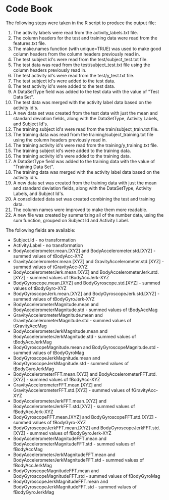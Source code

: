 # Code Book

The following steps were taken in the R script to produce the output file:

1. The activity labels were read from the activity_labels.txt file.
1. The column headers for the test and training data were read from the features.txt file.
1. The make.names function (with unique=TRUE) was used to make good column headers from the column headers previously read in.
1. The test subject id's were read from the test/subject_test.txt file.
1. The test data was read from the test/subject_test.txt file using the column headers previously read in.
1. The test activity id's were read from the test/y_test.txt file.
1. The test subject id's were added to the test data.
1. The test activity id's were added to the test data.
1. A DataSetType field was added to the test data with the value of "Test Data Set".
1. The test data was merged with the activity label data based on the activity id's.
1. A new data set was created from the test data with just the mean and standard deviation fields, along with the DataSetType, Activity Labels, and Subject Id's.
1. The training subject id's were read from the train/subject_train.txt file.
1. The training data was read from the training/subject_training.txt file using the column headers previously read in.
1. The training activity id's were read from the training/y_training.txt file.
1. The training subject id's were added to the training data.
1. The training activity id's were added to the training data.
1. A DataSetType field was added to the training data with the value of "Training Data Set".
1. The training data was merged with the activity label data based on the activity id's.
1. A new data set was created from the training data with just the mean and standard deviation fields, along with the DataSetType, Activity Labels, and Subject Id's.
1. A consolidated data set was created combining the test and training data.
1. The column names were improved to make them more readable.
1. A new file was created by summarizing all of the number data, using the sum function, grouped on Subject Id and Activity Label.

The following fields are available:
- Subject.Id - no transformation
- Activity.Label - no transformation
- BodyAccelerometer.mean.[XYZ] and BodyAccelerometer.std.[XYZ] - summed values of tBodyAcc-XYZ
- GravityAccelerometer.mean.[XYZ] and GravityAccelerometer.std.[XYZ] - summed values of tGravityAcc-XYZ
- BodyAccelerometerJerk.mean.[XYZ] and BodyAccelerometerJerk.std.[XYZ] - summed values of tBodyAccJerk-XYZ
- BodyGyroscope.mean.[XYZ] and BodyGyroscope.std.[XYZ] - summed values of tBodyGyro-XYZ
- BodyGyroscopeJerk.mean.[XYZ] and BodyGyroscopeJerk.std.[XYZ] - summed values of tBodyGyroJerk-XYZ
- BodyAccelerometerMagnitude.mean and BodyAccelerometerMagnitude.std - summed values of tBodyAccMag
- GravityAccelerometerMagnitude.mean and GravityAccelerometerMagnitude.std - summed values of tGravityAccMag
- BodyAccelerometerJerkMagnitude.mean and BodyAccelerometerJerkMagnitude.std - summed values of tBodyAccJerkMag
- BodyGyroscopeMagnitude.mean and BodyGyroscopeMagnitude.std - summed values of tBodyGyroMag
- BodyGyroscopeJerkMagnitude.mean and BodyGyroscopeJerkMagnitude.std - summed values of tBodyGyroJerkMag
- BodyAccelerometerFFT.mean.[XYZ] and BodyAccelerometerFFT.std.[XYZ] - summed values of fBodyAcc-XYZ
- GravityAccelerometerFFT.mean.[XYZ] and GravityAccelerometerFFT.std.[XYZ] - summed values of fGravityAcc-XYZ
- BodyAccelerometerJerkFFT.mean.[XYZ] and BodyAccelerometerJerkFFT.std.[XYZ] - summed values of fBodyAccJerk-XYZ
- BodyGyroscopeFFT.mean.[XYZ] and BodyGyroscopeFFT.std.[XYZ] - summed values of fBodyGyro-XYZ
- BodyGyroscopeJerkFFT.mean.[XYZ] and BodyGyroscopeJerkFFT.std.[XYZ] - summed values of fBodyGyroJerk-XYZ
- BodyAccelerometerMagnitudeFFT.mean and BodyAccelerometerMagnitudeFFT.std - summed values of fBodyAccMag
- BodyAccelerometerJerkMagnitudeFFT.mean and BodyAccelerometerJerkMagnitudeFFT.std - summed values of fBodyAccJerkMag
- BodyGyroscopeMagnitudeFFT.mean and BodyGyroscopeMagnitudeFFT.std - summed values of fBodyGyroMag
- BodyGyroscopeJerkMagnitudeFFT.mean and BodyGyroscopeJerkMagnitudeFFT.std - summed values of fBodyGyroJerkMag

